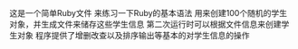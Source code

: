 这是一个简单Ruby文件
来练习一下Ruby的基本语法
用来创建100个随机的学生对象，并生成文件来储存这些学生信息
第二次运行时可以根据文件信息来创建学生对象
程序提供了增删改查以及排序输出等基本的对学生信息的操作
